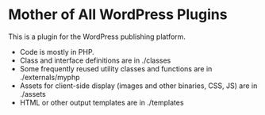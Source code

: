 Mother of All WordPress Plugins
===============================
This is a plugin for the WordPress publishing platform.

* Code is mostly in PHP.
* Class and interface definitions are in ./classes
* Some frequently reused utility classes and functions are in ./externals/myphp
* Assets for client-side display (images and other binaries, CSS, JS) are in ./assets
* HTML or other output templates are in ./templates
